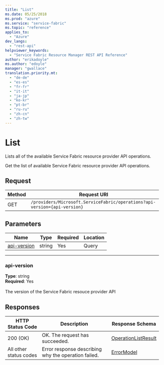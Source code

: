 ```yaml
---
title: "List"
ms.date: 05/25/2018
ms.prod: "azure"
ms.service: "service-fabric"
ms.topic: "reference"
applies_to: 
  - "Azure"
dev_langs: 
  - "rest-api"
helpviewer_keywords: 
  - "Service Fabric Resource Manager REST API Reference"
author: "erikadoyle"
ms.author: "edoyle"
manager: "gwallace"
translation.priority.mt: 
  - "de-de"
  - "es-es"
  - "fr-fr"
  - "it-it"
  - "ja-jp"
  - "ko-kr"
  - "pt-br"
  - "ru-ru"
  - "zh-cn"
  - "zh-tw"
---
```

# List
Lists all of the available Service Fabric resource provider API operations.

Get the list of available Service Fabric resource provider API operations.

## Request
| Method | Request URI |
| ------ | ----------- |
| GET | `/providers/Microsoft.ServiceFabric/operations?api-version={api-version}` |


## Parameters
| Name | Type | Required | Location |
| --- | --- | --- | --- |
| [api-version](#api-version) | string | Yes | Query |

____
### api-version
__Type__: string <br/>
__Required__: Yes<br/>
<br/>
The version of the Service Fabric resouce provider API

## Responses

| HTTP Status Code | Description | Response Schema |
| --- | --- | --- |
| 200 (OK) | OK. The request has succeeded.<br/> | [OperationListResult](sfrp-model-operationlistresult.md) |
| All other status codes | Error response describing why the operation failed.<br/> | [ErrorModel](sfrp-model-errormodel.md) |

